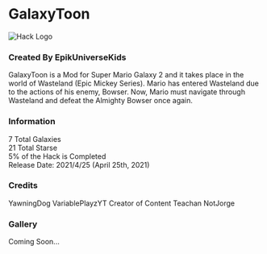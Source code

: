 # GalaxyToon
![Hack Logo](https://i.imgur.com/kspOzUA.png)
### Created By EpikUniverseKids

GalaxyToon is a Mod for Super Mario Galaxy 2 and it takes place in the world of Wasteland (Epic Mickey Series).
Mario has entered Wasteland due to the actions of his enemy, Bowser.
Now, Mario must navigate through Wasteland and defeat the Almighty Bowser once again. 

### Information
7 Total Galaxies<br/>
21 Total Starse<br/>
5% of the Hack is Completed<br/>
Release Date: 2021/4/25 (April 25th, 2021)

### Credits
YawningDog
VariablePlayzYT
Creator of Content
Teachan
NotJorge

### Gallery
Coming Soon...
